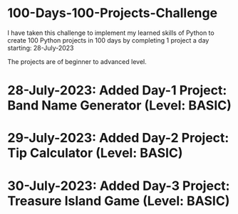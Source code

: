 # 100-Days-100-Projects-Challenge
I have taken this challenge to implement my learned skills of Python to create 100 Python projects in 100 days by completing 1 project a day starting: 28-July-2023

The projects are of beginner to advanced level.

# 28-July-2023: Added Day-1 Project: Band Name Generator (Level: BASIC)
# 29-July-2023: Added Day-2 Project: Tip Calculator (Level: BASIC)
# 30-July-2023: Added Day-3 Project: Treasure Island Game (Level: BASIC)
